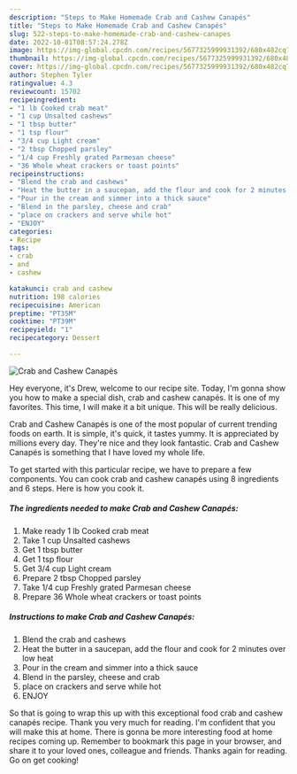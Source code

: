 ```yaml
---
description: "Steps to Make Homemade Crab and Cashew Canapés"
title: "Steps to Make Homemade Crab and Cashew Canapés"
slug: 522-steps-to-make-homemade-crab-and-cashew-canapes
date: 2022-10-01T08:57:24.278Z
image: https://img-global.cpcdn.com/recipes/5677325999931392/680x482cq70/crab-and-cashew-canapes-recipe-main-photo.jpg
thumbnail: https://img-global.cpcdn.com/recipes/5677325999931392/680x482cq70/crab-and-cashew-canapes-recipe-main-photo.jpg
cover: https://img-global.cpcdn.com/recipes/5677325999931392/680x482cq70/crab-and-cashew-canapes-recipe-main-photo.jpg
author: Stephen Tyler
ratingvalue: 4.3
reviewcount: 15702
recipeingredient:
- "1 lb Cooked crab meat"
- "1 cup Unsalted cashews"
- "1 tbsp butter"
- "1 tsp flour"
- "3/4 cup Light cream"
- "2 tbsp Chopped parsley"
- "1/4 cup Freshly grated Parmesan cheese"
- "36 Whole wheat crackers or toast points"
recipeinstructions:
- "Blend the crab and cashews"
- "Heat the butter in a saucepan, add the flour and cook for 2 minutes over low heat"
- "Pour in the cream and simmer into a thick sauce"
- "Blend in the parsley, cheese and crab"
- "place on crackers and serve while hot"
- "ENJOY"
categories:
- Recipe
tags:
- crab
- and
- cashew

katakunci: crab and cashew 
nutrition: 198 calories
recipecuisine: American
preptime: "PT35M"
cooktime: "PT39M"
recipeyield: "1"
recipecategory: Dessert

---
```



![Crab and Cashew Canapés](https://img-global.cpcdn.com/recipes/5677325999931392/680x482cq70/crab-and-cashew-canapes-recipe-main-photo.jpg)

Hey everyone, it's Drew, welcome to our recipe site. Today, I'm gonna show you how to make a special dish, crab and cashew canapés. It is one of my favorites. This time, I will make it a bit unique. This will be really delicious.



Crab and Cashew Canapés is one of the most popular of current trending foods on earth. It is simple, it's quick, it tastes yummy. It is appreciated by millions every day. They're nice and they look fantastic. Crab and Cashew Canapés is something that I have loved my whole life.


To get started with this particular recipe, we have to prepare a few components. You can cook crab and cashew canapés using 8 ingredients and 6 steps. Here is how you cook it.

<!--inarticleads1-->

##### The ingredients needed to make Crab and Cashew Canapés:

1. Make ready 1 lb Cooked crab meat
1. Take 1 cup Unsalted cashews
1. Get 1 tbsp butter
1. Get 1 tsp flour
1. Get 3/4 cup Light cream
1. Prepare 2 tbsp Chopped parsley
1. Take 1/4 cup Freshly grated Parmesan cheese
1. Prepare 36 Whole wheat crackers or toast points




<!--inarticleads2-->

##### Instructions to make Crab and Cashew Canapés:

1. Blend the crab and cashews
1. Heat the butter in a saucepan, add the flour and cook for 2 minutes over low heat
1. Pour in the cream and simmer into a thick sauce
1. Blend in the parsley, cheese and crab
1. place on crackers and serve while hot
1. ENJOY




So that is going to wrap this up with this exceptional food crab and cashew canapés recipe. Thank you very much for reading. I'm confident that you will make this at home. There is gonna be more interesting food at home recipes coming up. Remember to bookmark this page in your browser, and share it to your loved ones, colleague and friends. Thanks again for reading. Go on get cooking!
